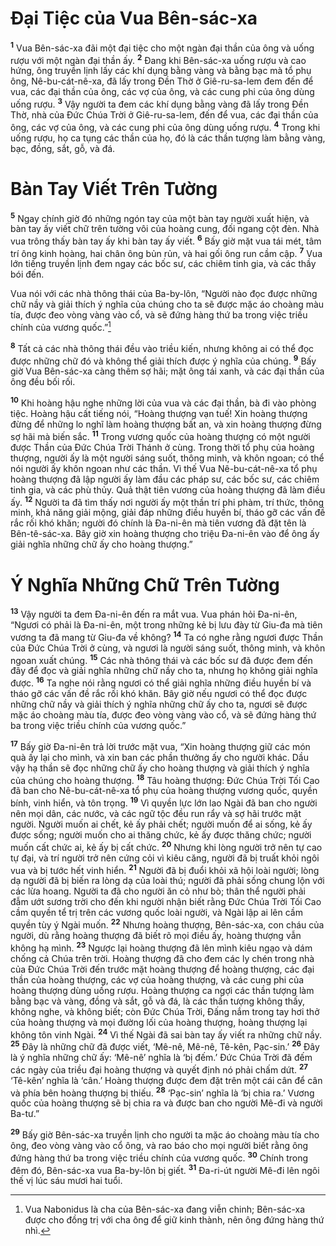 # Ðại Tiệc của Vua Bên-sác-xa

<sup><b>1</b></sup> Vua Bên-sác-xa đãi một đại tiệc cho một ngàn đại thần của ông và uống rượu với một ngàn đại thần ấy. <sup><b>2</b></sup> Ðang khi Bên-sác-xa uống rượu và cao hứng, ông truyền lịnh lấy các khí dụng bằng vàng và bằng bạc mà tổ phụ ông, Nê-bu-cát-nê-xa, đã lấy trong Ðền Thờ ở Giê-ru-sa-lem đem đến để vua, các đại thần của ông, các vợ của ông, và các cung phi của ông dùng uống rượu. <sup><b>3</b></sup> Vậy người ta đem các khí dụng bằng vàng đã lấy trong Ðền Thờ, nhà của Ðức Chúa Trời ở Giê-ru-sa-lem, đến để vua, các đại thần của ông, các vợ của ông, và các cung phi của ông dùng uống rượu. <sup><b>4</b></sup> Trong khi uống rượu, họ ca tụng các thần của họ, đó là các thần tượng làm bằng vàng, bạc, đồng, sắt, gỗ, và đá.

# Bàn Tay Viết Trên Tường

<sup><b>5</b></sup> Ngay chính giờ đó những ngón tay của một bàn tay người xuất hiện, và bàn tay ấy viết chữ trên tường vôi của hoàng cung, đối ngang cột đèn. Nhà vua trông thấy bàn tay ấy khi bàn tay ấy viết. <sup><b>6</b></sup> Bấy giờ mặt vua tái mét, tâm trí ông kinh hoàng, hai chân ông bủn rủn, và hai gối ông run cầm cập. <sup><b>7</b></sup> Vua lớn tiếng truyền lịnh đem ngay các bốc sư, các chiêm tinh gia, và các thầy bói đến.

Vua nói với các nhà thông thái của Ba-by-lôn, “Người nào đọc được những chữ nầy và giải thích ý nghĩa của chúng cho ta sẽ được mặc áo choàng màu tía, được đeo vòng vàng vào cổ, và sẽ đứng hàng thứ ba trong việc triều chính của vương quốc.”[^1-bb699ec3-4832-43c0-a297-cab383e68ecb]

<sup><b>8</b></sup> Tất cả các nhà thông thái đều vào triều kiến, nhưng không ai có thể đọc được những chữ đó và không thể giải thích được ý nghĩa của chúng. <sup><b>9</b></sup> Bấy giờ Vua Bên-sác-xa càng thêm sợ hãi; mặt ông tái xanh, và các đại thần của ông đều bối rối.

<sup><b>10</b></sup> Khi hoàng hậu nghe những lời của vua và các đại thần, bà đi vào phòng tiệc. Hoàng hậu cất tiếng nói, “Hoàng thượng vạn tuế! Xin hoàng thượng đừng để những lo nghĩ làm hoàng thượng bất an, và xin hoàng thượng đừng sợ hãi mà biến sắc. <sup><b>11</b></sup> Trong vương quốc của hoàng thượng có một người được Thần của Ðức Chúa Trời Thánh ở cùng. Trong thời tổ phụ của hoàng thượng, người ấy là một người sáng suốt, thông minh, và khôn ngoan; có thể nói người ấy khôn ngoan như các thần. Vì thế Vua Nê-bu-cát-nê-xa tổ phụ hoàng thượng đã lập người ấy làm đầu các pháp sư, các bốc sư, các chiêm tinh gia, và các phù thủy. Quả thật tiên vương của hoàng thượng đã làm điều ấy. <sup><b>12</b></sup> Người ta đã tìm thấy nơi người ấy một thần trí phi phàm, trí thức, thông minh, khả năng giải mộng, giải đáp những điều huyền bí, tháo gỡ các vấn đề rắc rối khó khăn; người đó chính là Ða-ni-ên mà tiên vương đã đặt tên là Bên-tê-sác-xa. Bây giờ xin hoàng thượng cho triệu Ða-ni-ên vào để ông ấy giải nghĩa những chữ ấy cho hoàng thượng.”

# Ý Nghĩa Những Chữ Trên Tường

<sup><b>13</b></sup> Vậy người ta đem Ða-ni-ên đến ra mắt vua. Vua phán hỏi Ða-ni-ên, “Ngươi có phải là Ða-ni-ên, một trong những kẻ bị lưu đày từ Giu-đa mà tiên vương ta đã mang từ Giu-đa về không? <sup><b>14</b></sup> Ta có nghe rằng ngươi được Thần của Ðức Chúa Trời ở cùng, và ngươi là người sáng suốt, thông minh, và khôn ngoan xuất chúng. <sup><b>15</b></sup> Các nhà thông thái và các bốc sư đã được đem đến đây để đọc và giải nghĩa những chữ nầy cho ta, nhưng họ không giải nghĩa được. <sup><b>16</b></sup> Ta nghe nói rằng ngươi có thể giải nghĩa những điều huyền bí và tháo gỡ các vấn đề rắc rối khó khăn. Bây giờ nếu ngươi có thể đọc được những chữ nầy và giải thích ý nghĩa những chữ ấy cho ta, ngươi sẽ được mặc áo choàng màu tía, được đeo vòng vàng vào cổ, và sẽ đứng hàng thứ ba trong việc triều chính của vương quốc.”

<sup><b>17</b></sup> Bấy giờ Ða-ni-ên trả lời trước mặt vua, “Xin hoàng thượng giữ các món quà ấy lại cho mình, và xin ban các phần thưởng ấy cho người khác. Dầu vậy hạ thần sẽ đọc những chữ ấy cho hoàng thượng và giải thích ý nghĩa của chúng cho hoàng thượng. <sup><b>18</b></sup> Tâu hoàng thượng: Ðức Chúa Trời Tối Cao đã ban cho Nê-bu-cát-nê-xa tổ phụ của hoàng thượng vương quốc, quyền bính, vinh hiển, và tôn trọng. <sup><b>19</b></sup> Vì quyền lực lớn lao Ngài đã ban cho người nên mọi dân, các nước, và các ngữ tộc đều run rẩy và sợ hãi trước mặt người. Người muốn ai chết, kẻ ấy phải chết; người muốn để ai sống, kẻ ấy được sống; người muốn cho ai thăng chức, kẻ ấy được thăng chức; người muốn cất chức ai, kẻ ấy bị cất chức. <sup><b>20</b></sup> Nhưng khi lòng người trở nên tự cao tự đại, và trí người trở nên cứng cỏi vì kiêu căng, người đã bị truất khỏi ngôi vua và bị tước hết vinh hiển. <sup><b>21</b></sup> Người đã bị đuổi khỏi xã hội loài người; lòng dạ người đã bị biến ra lòng dạ của loài thú; người đã phải sống chung lộn với các lừa hoang. Người ta đã cho người ăn cỏ như bò; thân thể người phải đẫm ướt sương trời cho đến khi người nhận biết rằng Ðức Chúa Trời Tối Cao cầm quyền tể trị trên các vương quốc loài người, và Ngài lập ai lên cầm quyền tùy ý Ngài muốn. <sup><b>22</b></sup> Nhưng hoàng thượng, Bên-sác-xa, con cháu của người, dù rằng hoàng thượng đã biết rõ mọi điều ấy, hoàng thượng vẫn không hạ mình. <sup><b>23</b></sup> Ngược lại hoàng thượng đã lên mình kiêu ngạo và dám chống cả Chúa trên trời. Hoàng thượng đã cho đem các ly chén trong nhà của Ðức Chúa Trời đến trước mặt hoàng thượng để hoàng thượng, các đại thần của hoàng thượng, các vợ của hoàng thượng, và các cung phi của hoàng thượng dùng uống rượu. Hoàng thượng ca ngợi các thần tượng làm bằng bạc và vàng, đồng và sắt, gỗ và đá, là các thần tượng không thấy, không nghe, và không biết; còn Ðức Chúa Trời, Ðấng nắm trong tay hơi thở của hoàng thượng và mọi đường lối của hoàng thượng, hoàng thượng lại không tôn vinh Ngài. <sup><b>24</b></sup> Vì thế Ngài đã sai bàn tay ấy viết ra những chữ nầy. <sup><b>25</b></sup> Ðây là những chữ đã được viết, ‘Mê-nê, Mê-nê, Tê-kên, Pạc-sin.’ <sup><b>26</b></sup> Ðây là ý nghĩa những chữ ấy: ‘Mê-nê’ nghĩa là ‘bị đếm.’ Ðức Chúa Trời đã đếm các ngày của triều đại hoàng thượng và quyết định nó phải chấm dứt. <sup><b>27</b></sup> ‘Tê-kên’ nghĩa là ‘cân.’ Hoàng thượng được đem đặt trên một cái cân để cân và phía bên hoàng thượng bị thiếu. <sup><b>28</b></sup> ‘Pạc-sin’ nghĩa là ‘bị chia ra.’ Vương quốc của hoàng thượng sẽ bị chia ra và được ban cho người Mê-đi và người Ba-tư.”

<sup><b>29</b></sup> Bấy giờ Bên-sác-xa truyền lịnh cho người ta mặc áo choàng màu tía cho ông, đeo vòng vàng vào cổ ông, và rao báo cho mọi người biết rằng ông đứng hàng thứ ba trong việc triều chính của vương quốc. <sup><b>30</b></sup> Chính trong đêm đó, Bên-sác-xa vua Ba-by-lôn bị giết. <sup><b>31</b></sup> Ða-ri-út người Mê-đi lên ngôi thế vị lúc sáu mươi hai tuổi.

[^1-bb699ec3-4832-43c0-a297-cab383e68ecb]: Vua Nabonidus là cha của Bên-sác-xa đang viễn chinh; Bên-sác-xa được cho đồng trị với cha ông để giữ kinh thành, nên ông đứng hàng thứ nhì.
